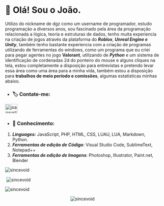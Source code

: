 # 👋 Olá! Sou o João.
Utilizo do nickname de dgz como um username de programador, estudo programação a diversos anos, sou fascinado pela área da programação relacionada a lógica, teoria e estruturas de dados, tenho muita experiencia na criação de jogos através da plataforma do **_Roblox_**, **_Unreal Engine e Unity_**, também tenho bastante experiencia com a criação de programas utilizando de ferramentas do windows, como um programa que eu criei para pegar agentes no jogo **Valorant**, utilizando de **_Python_** e um sistema de identificação de cordenadas 2d do ponteiro do mouse e alguns cliques na tela, estou completamente a disposição para entrevistas e pretendo levar essa área como uma área para a minha vida, também estou a disposição para **trabalhos de meio período e comissões**, algumas estatísticas minhas abaixo.

* ### 🏷️ Contate-me:
<p align="left">
<a href="https://instagram.com/joaoxvst" target="blank"><img align="center" src="https://raw.githubusercontent.com/rahuldkjain/github-profile-readme-generator/master/src/images/icons/Social/instagram.svg" alt="joaoxvst" height="30" width="40" /></a>
</p>

* ### 📍 Conhecimento:
1. **_Linguages:_** JavaScript, PHP, HTML, CSS, LUAU, LUA, Markdown, Python.
2. **_Ferramentas de edição de Código_**: Visual Studio Code, SublimeText, Notepad++
3. **_Ferramentas de edição de Imagens_**: Photoshop, Illustrator, Paint.net, Blender

<p><img align="center" src="https://github-readme-stats.vercel.app/api/top-langs?username=sincevoid&show_icons=true&locale=en&layout=compact" alt="sincevoid" /></p>

<p>&nbsp;<img align="center" src="https://github-readme-stats.vercel.app/api?username=sincevoid&show_icons=true&locale=en" alt="sincevoid" /></p>

<p><img align="center" src="https://github-readme-streak-stats.herokuapp.com/?user=sincevoid&" alt="sincevoid" /></p>
<p align="center"> <img src="https://komarev.com/ghpvc/?username=sincevoid&label=Profile%20views&color=0e75b6&style=flat" alt="sincevoid" /> </p>
